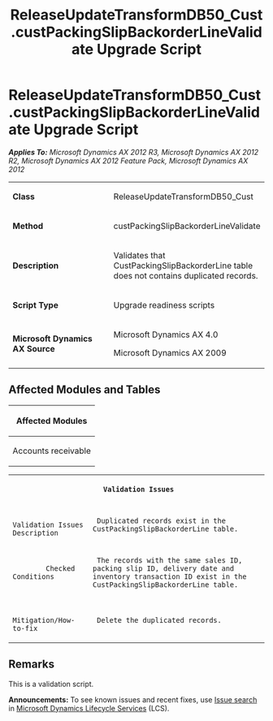 ﻿---
title: ReleaseUpdateTransformDB50_Cust.custPackingSlipBackorderLineValidate Upgrade Script
TOCTitle: ReleaseUpdateTransformDB50_Cust.custPackingSlipBackorderLineValidate Upgrade Script
ms:assetid: f3f4df96-f129-4851-e283-a54abcafed72
ms:mtpsurl: https://msdn.microsoft.com/en-us/library/JJ737528(v=AX.60)
ms:contentKeyID: 49712222
ms.date: 05/18/2015
mtps_version: v=AX.60
---

# ReleaseUpdateTransformDB50\_Cust.custPackingSlipBackorderLineValidate Upgrade Script 


_**Applies To:** Microsoft Dynamics AX 2012 R3, Microsoft Dynamics AX 2012 R2, Microsoft Dynamics AX 2012 Feature Pack, Microsoft Dynamics AX 2012_

<table>
<colgroup>
<col style="width: 50%" />
<col style="width: 50%" />
</colgroup>
<tbody>
<tr class="odd">
<td><p><strong>Class</strong></p></td>
<td><p>ReleaseUpdateTransformDB50_Cust</p></td>
</tr>
<tr class="even">
<td><p><strong>Method</strong></p></td>
<td><p>custPackingSlipBackorderLineValidate</p></td>
</tr>
<tr class="odd">
<td><p><strong>Description</strong></p></td>
<td><p>Validates that CustPackingSlipBackorderLine table does not contains duplicated records.</p></td>
</tr>
<tr class="even">
<td><p><strong>Script Type</strong></p></td>
<td><p>Upgrade readiness scripts</p></td>
</tr>
<tr class="odd">
<td><p><strong>Microsoft Dynamics AX Source</strong></p></td>
<td><p>Microsoft Dynamics AX 4.0</p>
<p>Microsoft Dynamics AX 2009</p></td>
</tr>
</tbody>
</table>


## Affected Modules and Tables

<table>
<colgroup>
<col style="width: 100%" />
</colgroup>
<thead>
<tr class="header">
<th><p>Affected Modules</p></th>
</tr>
</thead>
<tbody>
<tr class="odd">
<td><p>Accounts receivable</p></td>
</tr>
</tbody>
</table>


<table xmlns="http://www.w3.org/1999/xhtml">
              <tr><th colspan="2">
		
   <p>
   
	 Validation Issues
  </p>
  </th></tr>
              <tr><td>
		
   <p>
   
	 
            Validation Issues Description
          
  </p>
  </td><td>
		
   <p>
   
	 Duplicated records exist in the CustPackingSlipBackorderLine table.
  </p>
  </td></tr>
              <tr><td>
		
   <p>
   
	 
            Checked Conditions
          
  </p>
  </td><td>
		
   <p>
   
	 The records with the same sales ID, packing slip ID, delivery date and inventory transaction ID exist in the CustPackingSlipBackorderLine table.
  </p>
  </td></tr>
              <tr><td>
		
   <p>
   
	 
            Mitigation/How-to-fix
          
  </p>
  </td><td>
		
   <p>
   
	 Delete the duplicated records.
  </p>
  </td></tr>
            </table>


## Remarks

This is a validation script.

  
**Announcements:** To see known issues and recent fixes, use [Issue search](http://go.microsoft.com/fwlink/?linkid=389258) in [Microsoft Dynamics Lifecycle Services](http://go.microsoft.com/fwlink/?linkid=306505) (LCS).

